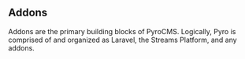 ## Addons

Addons are the primary building blocks of PyroCMS. Logically, Pyro is comprised of and organized as Laravel, the Streams Platform, and any addons.
